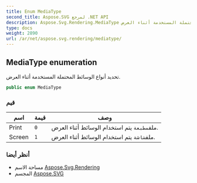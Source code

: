 ```yaml
---
title: Enum MediaType
second_title: Aspose.SVG لمرجع .NET API
description: Aspose.Svg.Rendering.MediaType تعداد. تحديد أنواع الوسائط المحتملة المستخدمة أثناء العرض.
type: docs
weight: 2890
url: /ar/net/aspose.svg.rendering/mediatype/
---
```

## MediaType enumeration

تحديد أنواع الوسائط المحتملة المستخدمة أثناء العرض.

```csharp
public enum MediaType
```

### قيم

| اسم | قيمة | وصف |
| --- | --- | --- |
| Print | `0` | ملف`مطبعة` يتم استخدام الوسائط أثناء العرض. |
| Screen | `1` | ملف`شاشة` يتم استخدام الوسائط أثناء العرض. |

### أنظر أيضا

* مساحة الاسم [Aspose.Svg.Rendering](../../aspose.svg.rendering/)
* المجسم [Aspose.SVG](../../)


